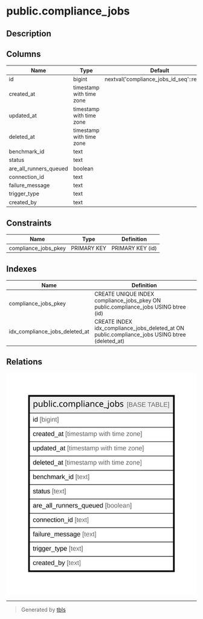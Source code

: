 # public.compliance_jobs

## Description

## Columns

| Name | Type | Default | Nullable | Children | Parents | Comment |
| ---- | ---- | ------- | -------- | -------- | ------- | ------- |
| id | bigint | nextval('compliance_jobs_id_seq'::regclass) | false |  |  |  |
| created_at | timestamp with time zone |  | true |  |  |  |
| updated_at | timestamp with time zone |  | true |  |  |  |
| deleted_at | timestamp with time zone |  | true |  |  |  |
| benchmark_id | text |  | true |  |  |  |
| status | text |  | true |  |  |  |
| are_all_runners_queued | boolean |  | true |  |  |  |
| connection_id | text |  | true |  |  |  |
| failure_message | text |  | true |  |  |  |
| trigger_type | text |  | true |  |  |  |
| created_by | text |  | true |  |  |  |

## Constraints

| Name | Type | Definition |
| ---- | ---- | ---------- |
| compliance_jobs_pkey | PRIMARY KEY | PRIMARY KEY (id) |

## Indexes

| Name | Definition |
| ---- | ---------- |
| compliance_jobs_pkey | CREATE UNIQUE INDEX compliance_jobs_pkey ON public.compliance_jobs USING btree (id) |
| idx_compliance_jobs_deleted_at | CREATE INDEX idx_compliance_jobs_deleted_at ON public.compliance_jobs USING btree (deleted_at) |

## Relations

![er](public.compliance_jobs.svg)

---

> Generated by [tbls](https://github.com/k1LoW/tbls)
